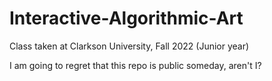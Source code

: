 # Interactive-Algorithmic-Art
Class taken at Clarkson University, Fall 2022 (Junior year)

I am going to regret that this repo is public someday, aren't I?
